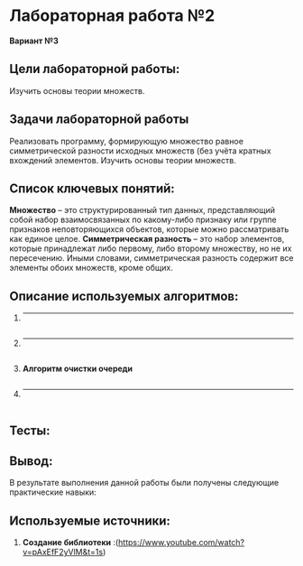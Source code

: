 # Лабораторная работа №2
**Вариант №3** 
## Цели лабораторной работы:
Изучить основы теории множеств.
## Задачи лабораторной работы
Реализовать программу, формирующую множество равное симметрической разности исходных множеств (без учёта кратных вхождений элементов.
Изучить основы теории множеств.
## Список ключевых понятий:
**Множество** – это структурированный тип данных, представляющий собой набор взаимосвязанных по какому-либо признаку или группе признаков неповторяющихся объектов, которые можно рассматривать как единое целое.
**Симметрическая разность** – это набор элементов, которые принадлежат либо первому, либо второму множеству, но не их пересечению. Иными словами, симметрическая разность содержит все элементы обоих множеств, кроме общих.

## Описание используемых алгоритмов:

1. ** **
   
  
```cpp

```



2. ** **   

  
```cpp

```



3. **Алгоритм очистки очереди**
   
   
```cpp

```


4. ** **
   
 
```cpp

```


## Тесты:


## Вывод:

В результате выполнения данной работы были получены следующие практические навыки:





## Используемые источники:
1) **Создание библиотеки** :(https://www.youtube.com/watch?v=pAxEfF2yVlM&t=1s)
